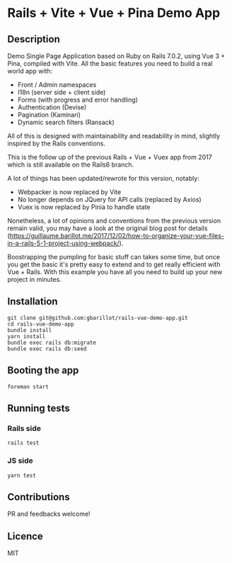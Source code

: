 # Rails + Vite + Vue + Pina Demo App

## Description

Demo Single Page Application based on Ruby on Rails 7.0.2, using Vue 3 + Pina, compiled with Vite.
All the basic features you need to build a real world app with:

- Front / Admin namespaces
- I18n (server side + client side)
- Forms (with progress and error handling)
- Authentication (Devise)
- Pagination (Kaminari)
- Dynamic search filters (Ransack)

All of this is designed with maintainability and readability in mind, slightly inspired by the Rails conventions.

This is the follow up of the previous Rails + Vue + Vuex app from 2017 which is still
available on the Rails6 branch.  

A lot of things has been updated/rewrote for this version, notably:

- Webpacker is now replaced by Vite
- No longer depends on JQuery for API calls (replaced by Axios)
- Vuex is now replaced by Pinia to handle state

Nonetheless, a lot of opinions and conventions from the previous version remain valid, you may have a look at the original blog post for details (https://guillaume.barillot.me/2017/12/02/how-to-organize-your-vue-files-in-a-rails-5-1-project-using-webpack/). 

Boostrapping the pumpling for basic stuff can takes some time, but once you get the basic it's
pretty easy to extend and to get really efficient with Vue + Rails. With this example you have 
all you need to build up your new project in minutes.

## Installation

```
git clone git@github.com:gbarillot/rails-vue-demo-app.git
cd rails-vue-demo-app
bundle install
yarn install
bundle exec rails db:migrate
bundle exec rails db:seed
```

## Booting the app

```
foreman start
```

## Running tests

### Rails side

```
rails test
```

### JS side

```
yarn test
```

## Contributions

PR and feedbacks welcome!

## Licence

MIT
